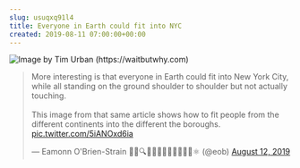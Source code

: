 ```yaml
---  
slug: usuqxq91l4
title: Everyone in Earth could fit into NYC
created: 2019-08-11 07:00:00+00:00
---  
```

![Image by Tim Urban (https://waitbutwhy.com)][0]


<blockquote class="twitter-tweet"><p lang="en" dir="ltr">More interesting is that everyone in Earth could fit into New York City, while all standing on the ground shoulder to shoulder but not actually touching.<br><br>This image from that same article shows how to fit people from the different continents into the different the boroughs. <a href="https://t.co/5iANOxd6ia">pic.twitter.com/5iANOxd6ia</a></p>&mdash; Eamonn O&#39;Brien-Strain 👨‍💻🔍🌁🇮🇪🇪🇺🇺🇲🇺🇳⚛️ (@eob) <a href="https://twitter.com/eob/status/1160703825910497280?ref_src=twsrc%5Etfw">August 12, 2019</a></blockquote> <script async src="https://platform.twitter.com/widgets.js" charset="utf-8"></script>

[0]: /img/NYC1.webp